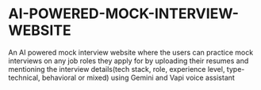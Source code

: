 # AI-POWERED-MOCK-INTERVIEW-WEBSITE
An AI powered mock interview website where the users can practice mock interviews on any job roles they apply for by uploading their resumes and mentioning the  interview details(tech stack, role, experience level, type-technical, behavioral or mixed) using Gemini and Vapi voice assistant
